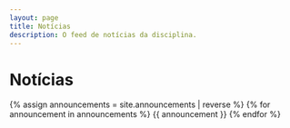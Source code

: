 ```yaml
---
layout: page
title: Notícias
description: O feed de notícias da disciplina.
---
```


# Notícias

{% assign announcements = site.announcements | reverse %}
{% for announcement in announcements %}
{{ announcement }}
{% endfor %}
